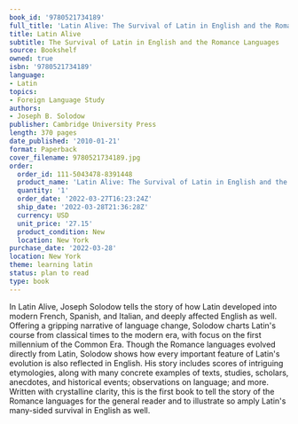 ```yaml
---
book_id: '9780521734189'
full_title: 'Latin Alive: The Survival of Latin in English and the Romance Languages'
title: Latin Alive
subtitle: The Survival of Latin in English and the Romance Languages
source: Bookshelf
owned: true
isbn: '9780521734189'
language:
- Latin
topics:
- Foreign Language Study
authors:
- Joseph B. Solodow
publisher: Cambridge University Press
length: 370 pages
date_published: '2010-01-21'
format: Paperback
cover_filename: 9780521734189.jpg
order:
  order_id: 111-5043478-8391448
  product_name: 'Latin Alive: The Survival of Latin in English and the Romance Languages'
  quantity: '1'
  order_date: '2022-03-27T16:23:24Z'
  ship_date: '2022-03-28T21:36:28Z'
  currency: USD
  unit_price: '27.15'
  product_condition: New
  location: New York
purchase_date: '2022-03-28'
location: New York
theme: learning latin
status: plan to read
type: book
---
```

In Latin Alive, Joseph Solodow tells the story of how Latin developed into modern French, Spanish, and Italian, and deeply affected English as well. Offering a gripping narrative of language change, Solodow charts Latin's course from classical times to the modern era, with focus on the first millennium of the Common Era. Though the Romance languages evolved directly from Latin, Solodow shows how every important feature of Latin's evolution is also reflected in English. His story includes scores of intriguing etymologies, along with many concrete examples of texts, studies, scholars, anecdotes, and historical events; observations on language; and more. Written with crystalline clarity, this is the first book to tell the story of the Romance languages for the general reader and to illustrate so amply Latin's many-sided survival in English as well.
